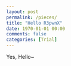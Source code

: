 ```yaml
---
layout: post
permalink: /pieces/
title: "Hello R3pwnX"
date: 1970-01-01 00:00
comments: false
categories: [Trial]
---
```


Yes, Hello~


